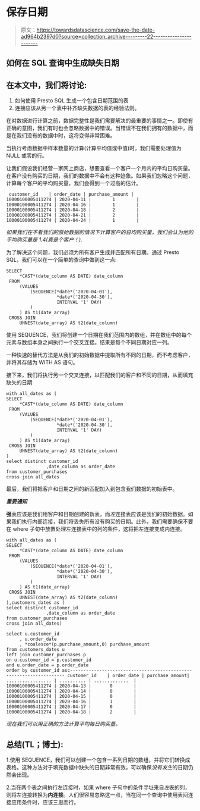 # 保存日期

> 原文：<https://towardsdatascience.com/save-the-date-ad964b2397d0?source=collection_archive---------22----------------------->

## 如何在 SQL 查询中生成缺失日期

## 在本文中，我们将讨论:

1.  如何使用 Presto SQL 生成一个包含日期范围的表
2.  连接应该从另一个表中补齐缺失数据的表的经验法则。

在对数据进行计算之前，数据完整性是我们需要解决的最重要的事情之一。即使有正确的意图，我们有时也会忽略数据中的错误。当错误不在我们拥有的数据中，而是在我们没有的数据中时，这将变得非常困难。

当执行考虑数据中样本数量的计算(计算平均值或中值)时，我们需要处理值为 NULL 或零的行。

让我们假设我们经营一家网上商店，想要查看一个客户一个月内的平均日购买量。在客户没有购买的日期，我们的数据中不会有这种迹象。如果我们忽略这个问题，计算每个客户的平均购买量，我们会得到一个过高的估计。

```
 customer_id    | order_date | purchase_amount |
10000100005411274 | 2020-04-11 |        1        |
10000100005411274 | 2020-04-16 |        1        |
10000100005411274 | 2020-04-18 |        2        |
10000100005411274 | 2020-04-21 |        2        |
10000100005411274 | 2020-04-24 |        1        |
```

*如果我们在不看我们的原始数据的情况下计算客户的日均购买量，我们会认为他的平均购买量是 1.4(真是个客户！).*

为了解决这个问题，我们必须为所有客户生成并匹配所有日期。通过 Presto SQL，我们可以在一个简单的查询中做到这一点:

```
SELECT
     *CAST*(date_column AS DATE) date_column
 FROM
     (VALUES
         (SEQUENCE(*date*('2020-04-01'),
                   *date*('2020-04-30'),
                   INTERVAL '1' DAY)
         )
     ) AS t1(date_array)
 CROSS JOIN
     UNNEST(date_array) AS t2(date_column)
```

使用 SEQUENCE，我们将创建一个日期在我们范围内的数组，并在数组中的每个元素与数组本身之间执行一个交叉连接。结果是每个不同日期对应一列。

一种快速的替代方法是从我们的初始数据中提取所有不同的日期，而不考虑客户，并将其存储为 WITH AS 语句。

接下来，我们将执行另一个交叉连接，以匹配我们的客户和不同的日期，从而填充缺失的日期:

```
with all_dates as (
SELECT
     *CAST*(date_column AS DATE) date_column
 FROM
     (VALUES
         (SEQUENCE(*date*('2020-04-01'),
                   *date*('2020-04-30'),
                   INTERVAL '1' DAY)
         )
     ) AS t1(date_array)
 CROSS JOIN
     UNNEST(date_array) AS t2(date_column)
)
select distinct customer_id
               ,date_column as order_date
from customer_purchases
cross join all_dates
```

最后，我们将把客户和日期之间的新匹配加入到包含我们数据的初始表中。

***重要通知***

**强**表应该是我们用客户和日期创建的新表，而*左*连接表应该是我们的初始数据。如果我们执行内部连接，我们将丢失所有没有购买的日期。此外，我们需要确保不要在 where 子句中放置处理左连接表中的列的条件，这将把左连接变成内连接。

```
with all_dates as (
SELECT
     *CAST*(date_column AS DATE) date_column
 FROM
     (VALUES
         (SEQUENCE(*date*('2020-04-01'),
                   *date*('2020-04-30'),
                   INTERVAL '1' DAY)
         )
     ) AS t1(date_array)
 CROSS JOIN
     UNNEST(date_array) AS t2(date_column)
),customers_dates as (
select distinct customer_id
               ,date_column as order_date
from customer_purchases
cross join all_dates)

select u.customer_id
     , u.order_date
     , *coalesce*(p.purchase_amount,0) purchase_amount
from customers_dates u
left join customer_purchases p
on u.customer_id = p.customer_id
and u.order_date = p.order_date
order by customer_id asc-------------------------------------------------------------------- customer_id    | order_date | purchase_amount|
................. | .......... | .............  |
10000100005411274 | 2020-04-13 |       0        |
10000100005411274 | 2020-04-14 |       0        |
10000100005411274 | 2020-04-15 |       0        |
10000100005411274 | 2020-04-16 |       1        |
10000100005411274 | 2020-04-17 |       0        |
10000100005411274 | 2020-04-18 |       2        |
```

*现在我们可以用正确的方法计算平均每日购买量。*

## 总结(TL；博士):

1.使用 SEQUENCE，我们可以创建一个包含一系列日期的数组，并将它们转换成表格。这种方法对于填充数据中缺失的日期非常有效，可以确保*没有发生*的日期仍然会出现。

2.当在两个表之间执行左连接时，如果 where 子句中的条件寻址来自*左*表的列，则将左连接转换为**内连接**。人们很容易忽略这一点，当在同一个查询中使用表间连接应用条件时，应该三思而行。